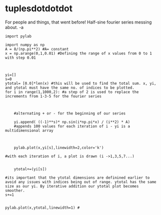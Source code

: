 # tuplesdotdotdot
For people and things, that went before! 
Half-sine fourier series messing about. -a



    import pylab

    import numpy as np
    A = 8/(np.pi**2) #A= constant
    x = np.arange(0,1,0.01) #Defining the range of x values from 0 to 1 with step 0.01


    
    yi=[]
    s=0 
    ytotal= [0.0]*len(x) #this will be used to find the total sum. x, yi, and ytotal must have the same no. of indices to be plotted.
    for i in range(1,1000,2): #a step of 2 is used to replace the increments from 1-3-5 for the fourier series
    
        
        
        #alternating + or - for the beginning of our series
        
        yi.append( ((-1)**s)* np.sin(i*np.pi*x) / (i**2) * A) 
        #appends 100 values for each iteration of i - yi is a multidimensional array
   
    
    
        pylab.plot(x,yi[s],linewidth=2,color='k') 
    
    #with each iteration of i, a plot is drawn (i ->1,3,5,7...)
    
    
        ytotal+=(yi[s])
    
    #its important that the ytotal dimensions are definined earlier to avoid any issues with indices being out of range. ytotal has the same size as our yi. By iterative addition our ytotal plot becomes smoother. 
    s+=1
    
    
    pylab.plot(x,ytotal,linewidth=1) #

